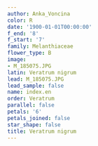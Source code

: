 ```yaml
---
author: Anka_Voncina
color: R
date: '1900-01-01T00:00:00'
f_end: '8'
f_start: '7'
family: Melanthiaceae
flower_type: B
image:
- M_185075.JPG
latin: Veratrum nigrum
lead: M_185075.JPG
lead_sample: false
name: index.en
order: Veratrum
parallel: false
petals: '6'
petals_joined: false
star_shape: false
title: Veratrum nigrum
---
```

